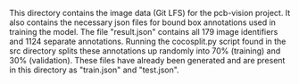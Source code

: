 This directory contains the image data (Git LFS) for the pcb-vision project. It also contains the necessary json files for bound box annotations used in training the model. The file "result.json" contains all 179 image identifiers and 1124 separate annotations.
Running the cocosplit.py script found in the src directory splits these annotations up randomly into 70% (training) and 30% (validation). These files have already been generated and are present in this directory as "train.json" and "test.json".
